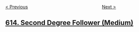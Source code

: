 <!--|This file generated by command(leetcode description); DO NOT EDIT.    |-->
<!--+----------------------------------------------------------------------+-->
<!--|@author    openset <openset.wang@gmail.com>                           |-->
<!--|@link      https://github.com/openset                                 |-->
<!--|@home      https://github.com/openset/leetcode                        |-->
<!--+----------------------------------------------------------------------+-->

[< Previous](https://github.com/openset/leetcode/tree/master/problems/shortest-distance-in-a-line "Shortest Distance in a Line")
　　　　　　　　　　　　　　　　
[Next >](https://github.com/openset/leetcode/tree/master/problems/average-salary-departments-vs-company "Average Salary: Departments VS Company")

## [614. Second Degree Follower (Medium)](https://leetcode.com/problems/second-degree-follower "二级关注者")


